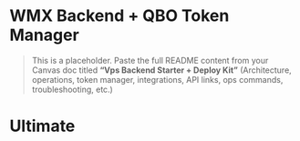 # WMX Backend + QBO Token Manager

> This is a placeholder. Paste the full README content from your Canvas doc
> titled **“Vps Backend Starter + Deploy Kit”** (Architecture, operations,
> token manager, integrations, API links, ops commands, troubleshooting, etc.)

# Ultimate
